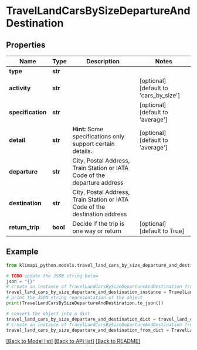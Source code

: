 # TravelLandCarsBySizeDepartureAndDestination


## Properties

Name | Type | Description | Notes
------------ | ------------- | ------------- | -------------
**type** | **str** |  | 
**activity** | **str** |  | [optional] [default to 'cars_by_size']
**specification** | **str** |  | [optional] [default to 'average']
**detail** | **str** |  **Hint:** Some specifications only support certain details. | [optional] [default to 'average']
**departure** | **str** | City, Postal Address, Train Station or IATA Code of the departure address | 
**destination** | **str** | City, Postal Address, Train Station or IATA Code of the destination address | 
**return_trip** | **bool** | Decide if the trip is one way or return | [optional] [default to True]

## Example

```python
from klimapi_python.models.travel_land_cars_by_size_departure_and_destination import TravelLandCarsBySizeDepartureAndDestination

# TODO update the JSON string below
json = "{}"
# create an instance of TravelLandCarsBySizeDepartureAndDestination from a JSON string
travel_land_cars_by_size_departure_and_destination_instance = TravelLandCarsBySizeDepartureAndDestination.from_json(json)
# print the JSON string representation of the object
print(TravelLandCarsBySizeDepartureAndDestination.to_json())

# convert the object into a dict
travel_land_cars_by_size_departure_and_destination_dict = travel_land_cars_by_size_departure_and_destination_instance.to_dict()
# create an instance of TravelLandCarsBySizeDepartureAndDestination from a dict
travel_land_cars_by_size_departure_and_destination_from_dict = TravelLandCarsBySizeDepartureAndDestination.from_dict(travel_land_cars_by_size_departure_and_destination_dict)
```
[[Back to Model list]](../README.md#documentation-for-models) [[Back to API list]](../README.md#documentation-for-api-endpoints) [[Back to README]](../README.md)


